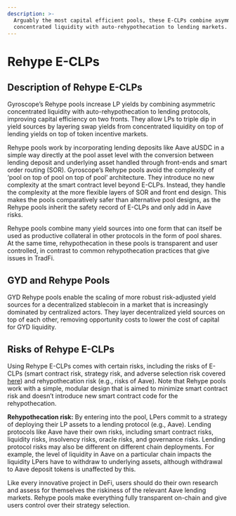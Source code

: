 ```yaml
---
description: >-
  Arguably the most capital efficient pools, these E-CLPs combine asymmetric
  concentrated liquidity with auto-rehypothecation to lending markets.
---
```


# Rehype E-CLPs

## Description of Rehype E-CLPs

Gyroscope’s Rehype pools increase LP yields by combining asymmetric concentrated liquidity with auto-rehypothecation to lending protocols, improving capital efficiency on two fronts. They allow LPs to triple dip in yield sources by layering swap yields from concentrated liquidity on top of lending yields on top of token incentive markets.

Rehype pools work by incorporating lending deposits like Aave aUSDC in a simple way directly at the pool asset level with the conversion between lending deposit and underlying asset handled through front-ends and smart order routing (SOR). Gyroscope’s Rehype pools avoid the complexity of ‘pool on top of pool on top of pool’ architecture. They introduce no new complexity at the smart contract level beyond E-CLPs. Instead, they handle the complexity at the more flexible layers of SOR and front end design. This makes the pools comparatively safer than alternative pool designs, as the Rehype pools inherit the safety record of E-CLPs and only add in Aave risks.

Rehype pools combine many yield sources into one form that can itself be used as productive collateral in other protocols in the form of pool shares. At the same time, rehypothecation in these pools is transparent and user controlled, in contrast to common rehypothecation practices that give issues in TradFi.

## GYD and Rehype Pools

​​GYD Rehype pools enable the scaling of more robust risk-adjusted yield sources for a decentralized stablecoin in a market that is increasingly dominated by centralized actors. They layer decentralized yield sources on top of each other, removing opportunity costs to lower the cost of capital for GYD liquidity.

## Risks of Rehype E-CLPs

Using Rehype E-CLPs comes with certain risks, including the risks of E-CLPs (smart contract risk, strategy risk, and adverse selection risk covered [here](e-clps.md)) and rehypothecation risk (e.g., risks of Aave). Note that Rehype pools work with a simple, modular design that is aimed to minimize smart contract risk and doesn’t introduce new smart contract code for the rehypothecation.

**Rehypothecation risk:** By entering into the pool, LPers commit to a strategy of deploying their LP assets to a lending protocol (e.g., Aave). Lending protocols like Aave have their own risks, including smart contract risks, liquidity risks, insolvency risks, oracle risks, and governance risks. Lending protocol risks may also be different on different chain deployments. For example, the level of liquidity in Aave on a particular chain impacts the liquidity LPers have to withdraw to underlying assets, although withdrawal to Aave deposit tokens is unaffected by this.

Like every innovative project in DeFi, users  should do their own research and assess for themselves the riskiness of the relevant Aave lending markets. Rehype pools make everything fully transparent on-chain and give users control over their strategy selection.
